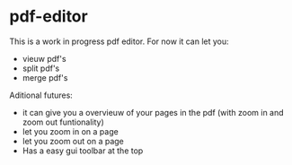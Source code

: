 # pdf-editor

This is a work in progress pdf editor. For now it can let you:
- vieuw pdf's
- split pdf's
- merge pdf's

Aditional futures:
- it can give you a overvieuw of your pages in the pdf (with zoom in and zoom out funtionality)
- let you zoom in on a page
- let you zoom out on a page
- Has a easy gui toolbar at the top
